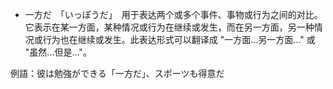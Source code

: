 * 一方だ　「いっぽうだ」　用于表达两个或多个事件、事物或行为之间的对比。它表示在某一方面，某种情况或行为在继续或发生，而在另一方面，另一种情况或行为也在继续或发生。此表达形式可以翻译成 "一方面...另一方面..." 或 "虽然...但是..."。

例語：彼は勉強ができる「一方だ」、スポーツも得意だ